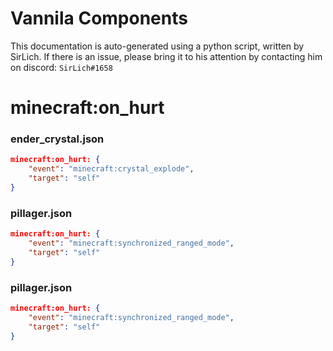 # Vannila Components
This documentation is auto-generated using a python script, written by SirLich. If there is an issue, please bring it to his attention by contacting him on discord: `SirLich#1658`

# minecraft:on_hurt
### ender_crystal.json
```JSON
minecraft:on_hurt: {
    "event": "minecraft:crystal_explode",
    "target": "self"
}
```

### pillager.json
```JSON
minecraft:on_hurt: {
    "event": "minecraft:synchronized_ranged_mode",
    "target": "self"
}
```

### pillager.json
```JSON
minecraft:on_hurt: {
    "event": "minecraft:synchronized_ranged_mode",
    "target": "self"
}
```


